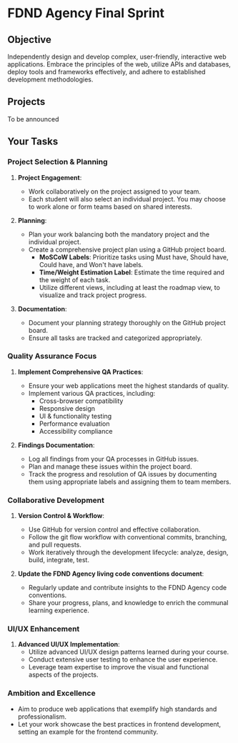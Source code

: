 # FDND Agency Final Sprint


## Objective
Independently design and develop complex, user-friendly, interactive web applications. Embrace the principles of the web, utilize APIs and databases, deploy tools and frameworks effectively, and adhere to established development methodologies.

## Projects

To be announced

## Your Tasks

### Project Selection & Planning

1. **Project Engagement**:
   - Work collaboratively on the project assigned to your team.
   - Each student will also select an individual project. You may choose to work alone or form teams based on shared interests.

2. **Planning**:
   - Plan your work balancing both the mandatory project and the individual project.
   - Create a comprehensive project plan using a GitHub project board.
     - **MoSCoW Labels**: Prioritize tasks using Must have, Should have, Could have, and Won't have labels.
     - **Time/Weight Estimation Label**: Estimate the time required and the weight of each task.
     - Utilize different views, including at least the roadmap view, to visualize and track project progress.

3. **Documentation**:
   - Document your planning strategy thoroughly on the GitHub project board.
   - Ensure all tasks are tracked and categorized appropriately.

### Quality Assurance Focus

1. **Implement Comprehensive QA Practices**:
   - Ensure your web applications meet the highest standards of quality.
   - Implement various QA practices, including:
     - Cross-browser compatibility
     - Responsive design
     - UI & functionality testing
     - Performance evaluation
     - Accessibility compliance

2. **Findings Documentation**:
   - Log all findings from your QA processes in GitHub issues.
   - Plan and manage these issues within the project board.
   - Track the progress and resolution of QA issues by documenting them using appropriate labels and assigning them to team members.

### Collaborative Development

1. **Version Control & Workflow**:
   - Use GitHub for version control and effective collaboration.
   - Follow the git flow workflow with conventional commits, branching, and pull requests.
   - Work iteratively through the development lifecycle: analyze, design, build, integrate, test.

2. **Update the FDND Agency living code conventions document**:
   - Regularly update and contribute insights to the FDND Agency code conventions.
   - Share your progress, plans, and knowledge to enrich the communal learning experience.

### UI/UX Enhancement

1. **Advanced UI/UX Implementation**:
   - Utilize advanced UI/UX design patterns learned during your course.
   - Conduct extensive user testing to enhance the user experience.
   - Leverage team expertise to improve the visual and functional aspects of the projects.

### Ambition and Excellence
- Aim to produce web applications that exemplify high standards and professionalism.
- Let your work showcase the best practices in frontend development, setting an example for the frontend community.
